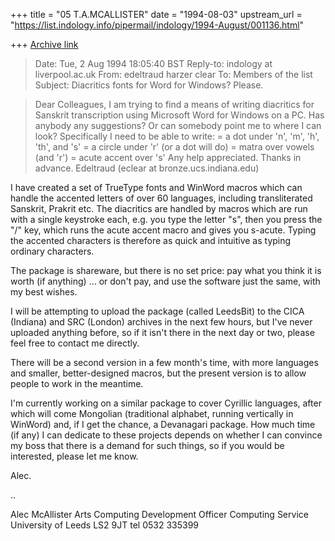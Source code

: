 +++
title = "05 T.A.MCALLISTER"
date = "1994-08-03"
upstream_url = "https://list.indology.info/pipermail/indology/1994-August/001136.html"

+++
[Archive link](https://list.indology.info/pipermail/indology/1994-August/001136.html)

> Date:          Tue, 2 Aug 1994 18:05:40 BST
> Reply-to:      indology at liverpool.ac.uk
> From:          edeltraud harzer clear <eclear at bronze.ucs.indiana.edu>
> To:            Members of the list <indology at liverpool.ac.uk>
> Subject:       Diacritics fonts for Word for Windows? Please.

> 
> Dear Colleagues,
> I am trying to find a means of writing diacritics for Sanskrit
> transcription using Microsoft Word for Windows on a PC.
> Has anybody any suggestions? Or can somebody point me to where
> I can look?
> Specifically I need to be able to write:
>   = a dot under 'n', 'm', 'h', 'th', and 's'
>   = a circle under 'r' (or a dot will do)
>   = matra over vowels (and 'r')
>   = acute accent over 's'
> Any help appreciated. Thanks in advance.
> Edeltraud (eclear at bronze.ucs.indiana.edu)

I have created a set of TrueType fonts and WinWord macros which can 
handle the accented letters of over 60 languages, including transliterated 
Sanskrit, Prakrit etc. The diacritics are handled by macros which are run 
with a single keystroke each, e.g. you type the letter "s", then you press 
the "/" key, which runs the acute accent macro and gives you s-acute. 
Typing the accented characters is therefore as quick and intuitive as 
typing ordinary characters.

The package is shareware, but there is no set price: pay what you think it 
is worth (if anything) ... or don't pay, and use the software just the same, 
with my best wishes. 

I will be attempting to upload the package (called LeedsBit) to the CICA 
(Indiana) and SRC (London) archives in the next few hours, but I've 
never uploaded anything before, so if it isn't there in the next day or two, 
please feel free to contact me directly.

There will be a second version in a few month's time, with more 
languages and smaller, better-designed macros, but the present version is 
to allow people to work in the meantime.

I'm currently working on a similar package to cover Cyrillic languages, 
after which will come Mongolian (traditional alphabet, running vertically 
in WinWord) and, if I get the chance, a Devanagari package. How much 
time (if any) I can dedicate to these projects depends on whether I can 
convince my boss that there is a demand for such things, so if you would 
be interested, please let me know.

Alec.

..

Alec McAllister
Arts Computing Development Officer
Computing Service
University of Leeds
LS2 9JT
tel 0532 335399





